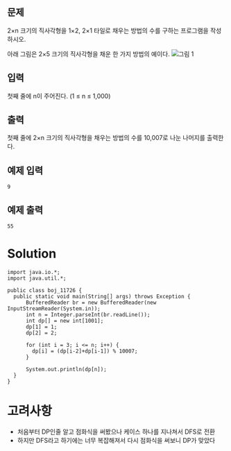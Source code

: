 ## 문제
2×n 크기의 직사각형을 1×2, 2×1 타일로 채우는 방법의 수를 구하는 프로그램을 작성하시오.

아래 그림은 2×5 크기의 직사각형을 채운 한 가지 방법의 예이다.
![그림 1](https://onlinejudgeimages.s3-ap-northeast-1.amazonaws.com/problem/11726/1.png)


## 입력
첫째 줄에 n이 주어진다. (1 ≤ n ≤ 1,000)

## 출력
첫째 줄에 2×n 크기의 직사각형을 채우는 방법의 수를 10,007로 나눈 나머지를 출력한다.

## 예제 입력
`9`

## 예제 출력
`55`

# Solution
```
import java.io.*;
import java.util.*;

public class boj_11726 {
  public static void main(String[] args) throws Exception {
      BufferedReader br = new BufferedReader(new InputStreamReader(System.in));
      int n = Integer.parseInt(br.readLine());
      int dp[] = new int[1001];
      dp[1] = 1;
      dp[2] = 2;

      for (int i = 3; i <= n; i++) {
        dp[i] = (dp[i-2]+dp[i-1]) % 10007;
      }
    
      System.out.println(dp[n]);
  }
}
```

# 고려사항
- 처음부터 DP인줄 알고 점화식을 써봤으나 케이스 하나를 지나쳐서 DFS로 전환
- 하지만 DFS라고 하기에는 너무 복잡해져서 다시 점화식을 써보니 DP가 맞았다
